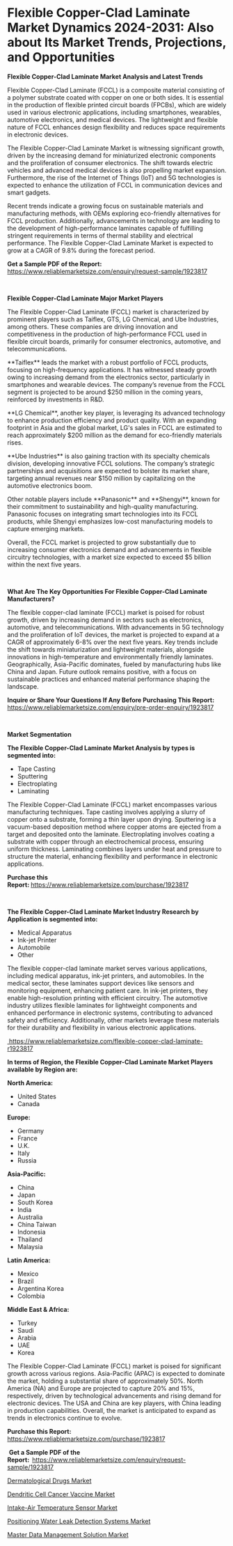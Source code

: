 <p><h1>Flexible Copper-Clad Laminate Market Dynamics 2024-2031: Also about Its Market Trends, Projections, and Opportunities</h1></p><p><strong>Flexible Copper-Clad Laminate Market Analysis and Latest Trends</strong></p>
<p><p>Flexible Copper-Clad Laminate (FCCL) is a composite material consisting of a polymer substrate coated with copper on one or both sides. It is essential in the production of flexible printed circuit boards (FPCBs), which are widely used in various electronic applications, including smartphones, wearables, automotive electronics, and medical devices. The lightweight and flexible nature of FCCL enhances design flexibility and reduces space requirements in electronic devices.</p><p>The Flexible Copper-Clad Laminate Market is witnessing significant growth, driven by the increasing demand for miniaturized electronic components and the proliferation of consumer electronics. The shift towards electric vehicles and advanced medical devices is also propelling market expansion. Furthermore, the rise of the Internet of Things (IoT) and 5G technologies is expected to enhance the utilization of FCCL in communication devices and smart gadgets.</p><p>Recent trends indicate a growing focus on sustainable materials and manufacturing methods, with OEMs exploring eco-friendly alternatives for FCCL production. Additionally, advancements in technology are leading to the development of high-performance laminates capable of fulfilling stringent requirements in terms of thermal stability and electrical performance. The Flexible Copper-Clad Laminate Market is expected to grow at a CAGR of 9.8% during the forecast period.</p></p>
<p><strong>Get a Sample PDF of the Report:&nbsp;</strong> <a href="https://www.reliablemarketsize.com/enquiry/request-sample/1923817?utm_campaign=1259&utm_medium=2&utm_source=Github&utm_content=ia&utm_term=24102024&utm_id=flexible-copper-clad-laminate">https://www.reliablemarketsize.com/enquiry/request-sample/1923817</a></p>
<p>&nbsp;</p>
<p><strong>Flexible Copper-Clad Laminate Major Market Players</strong></p>
<p><p>The Flexible Copper-Clad Laminate (FCCL) market is characterized by prominent players such as Taiflex, GTS, LG Chemical, and Ube Industries, among others. These companies are driving innovation and competitiveness in the production of high-performance FCCL used in flexible circuit boards, primarily for consumer electronics, automotive, and telecommunications.</p><p>**Taiflex** leads the market with a robust portfolio of FCCL products, focusing on high-frequency applications. It has witnessed steady growth owing to increasing demand from the electronics sector, particularly in smartphones and wearable devices. The company’s revenue from the FCCL segment is projected to be around $250 million in the coming years, reinforced by investments in R&D.</p><p>**LG Chemical**, another key player, is leveraging its advanced technology to enhance production efficiency and product quality. With an expanding footprint in Asia and the global market, LG's sales in FCCL are estimated to reach approximately $200 million as the demand for eco-friendly materials rises.</p><p>**Ube Industries** is also gaining traction with its specialty chemicals division, developing innovative FCCL solutions. The company’s strategic partnerships and acquisitions are expected to bolster its market share, targeting annual revenues near $150 million by capitalizing on the automotive electronics boom.</p><p>Other notable players include **Panasonic** and **Shengyi**, known for their commitment to sustainability and high-quality manufacturing. Panasonic focuses on integrating smart technologies into its FCCL products, while Shengyi emphasizes low-cost manufacturing models to capture emerging markets.</p><p>Overall, the FCCL market is projected to grow substantially due to increasing consumer electronics demand and advancements in flexible circuitry technologies, with a market size expected to exceed $5 billion within the next five years.</p></p>
<p>&nbsp;</p>
<p><strong>What Are The Key Opportunities For Flexible Copper-Clad Laminate Manufacturers?</strong></p>
<p><p>The flexible copper-clad laminate (FCCL) market is poised for robust growth, driven by increasing demand in sectors such as electronics, automotive, and telecommunications. With advancements in 5G technology and the proliferation of IoT devices, the market is projected to expand at a CAGR of approximately 6-8% over the next five years. Key trends include the shift towards miniaturization and lightweight materials, alongside innovations in high-temperature and environmentally friendly laminates. Geographically, Asia-Pacific dominates, fueled by manufacturing hubs like China and Japan. Future outlook remains positive, with a focus on sustainable practices and enhanced material performance shaping the landscape.</p></p>
<p><strong>Inquire or Share Your Questions If Any Before Purchasing This Report:</strong> <a href="https://www.reliablemarketsize.com/enquiry/pre-order-enquiry/1923817?utm_campaign=1259&utm_medium=2&utm_source=Github&utm_content=ia&utm_term=24102024&utm_id=flexible-copper-clad-laminate">https://www.reliablemarketsize.com/enquiry/pre-order-enquiry/1923817</a></p>
<p>&nbsp;</p>
<p><strong>Market Segmentation</strong></p>
<p><strong>The Flexible Copper-Clad Laminate Market Analysis by types is segmented into:</strong></p>
<p><ul><li>Tape Casting</li><li>Sputtering</li><li>Electroplating</li><li>Laminating</li></ul></p>
<p><p>The Flexible Copper-Clad Laminate (FCCL) market encompasses various manufacturing techniques. Tape casting involves applying a slurry of copper onto a substrate, forming a thin layer upon drying. Sputtering is a vacuum-based deposition method where copper atoms are ejected from a target and deposited onto the laminate. Electroplating involves coating a substrate with copper through an electrochemical process, ensuring uniform thickness. Laminating combines layers under heat and pressure to structure the material, enhancing flexibility and performance in electronic applications.</p></p>
<p><strong>Purchase this Report:&nbsp;</strong><a href="https://www.reliablemarketsize.com/purchase/1923817?utm_campaign=1259&utm_medium=2&utm_source=Github&utm_content=ia&utm_term=24102024&utm_id=flexible-copper-clad-laminate">https://www.reliablemarketsize.com/purchase/1923817</a></p>
<p>&nbsp;</p>
<p><strong>The Flexible Copper-Clad Laminate Market Industry Research by Application is segmented into:</strong></p>
<p><ul><li>Medical Apparatus</li><li>Ink-jet Printer</li><li>Automobile</li><li>Other</li></ul></p>
<p><p>The flexible copper-clad laminate market serves various applications, including medical apparatus, ink-jet printers, and automobiles. In the medical sector, these laminates support devices like sensors and monitoring equipment, enhancing patient care. In ink-jet printers, they enable high-resolution printing with efficient circuitry. The automotive industry utilizes flexible laminates for lightweight components and enhanced performance in electronic systems, contributing to advanced safety and efficiency. Additionally, other markets leverage these materials for their durability and flexibility in various electronic applications.</p></p>
<p><a href="https://www.reliablemarketsize.com/flexible-copper-clad-laminate-r1923817?utm_campaign=1259&utm_medium=2&utm_source=Github&utm_content=ia&utm_term=24102024&utm_id=flexible-copper-clad-laminate">&nbsp;https://www.reliablemarketsize.com/flexible-copper-clad-laminate-r1923817</a></p>
<p><strong>In terms of Region, the Flexible Copper-Clad Laminate Market Players available by Region are:</strong></p>
<p>
    <p> <strong> North America: </strong>
        <ul>
            <li>United States</li>
            <li>Canada</li>
        </ul>
        </p> 
    <p> <strong> Europe: </strong>
        <ul>
            <li>Germany</li>
            <li>France</li>
            <li>U.K.</li>
            <li>Italy</li>
            <li>Russia</li>
        </ul>
        </p> 
    <p> <strong> Asia-Pacific: </strong>
        <ul>
            <li>China</li>
            <li>Japan</li>
            <li>South Korea</li>
            <li>India</li>
            <li>Australia</li>
            <li>China Taiwan</li>
            <li>Indonesia</li>
            <li>Thailand</li>
            <li>Malaysia</li>
        </ul>
        </p> 
    <p> <strong> Latin America: </strong>
        <ul>
            <li>Mexico</li>
            <li>Brazil</li>
            <li>Argentina Korea</li>
            <li>Colombia</li>
        </ul>
        </p> 
    <p> <strong> Middle East & Africa: </strong>
        <ul>
            <li>Turkey</li>
            <li>Saudi</li>
            <li>Arabia</li>
            <li>UAE</li>
            <li>Korea</li>
        </ul>
    </p>
    </p>
<p><p>The Flexible Copper-Clad Laminate (FCCL) market is poised for significant growth across various regions. Asia-Pacific (APAC) is expected to dominate the market, holding a substantial share of approximately 50%. North America (NA) and Europe are projected to capture 20% and 15%, respectively, driven by technological advancements and rising demand for electronic devices. The USA and China are key players, with China leading in production capabilities. Overall, the market is anticipated to expand as trends in electronics continue to evolve.</p></p>
<p><strong>Purchase this Report: </strong><a href="https://www.reliablemarketsize.com/purchase/1923817?utm_campaign=1259&utm_medium=2&utm_source=Github&utm_content=ia&utm_term=24102024&utm_id=flexible-copper-clad-laminate">https://www.reliablemarketsize.com/purchase/1923817</a></p>
<p>&nbsp;<strong>Get a Sample PDF of the Report:&nbsp;&nbsp;</strong><a href="https://www.reliablemarketsize.com/enquiry/request-sample/1923817?utm_campaign=1259&utm_medium=2&utm_source=Github&utm_content=ia&utm_term=24102024&utm_id=flexible-copper-clad-laminate">https://www.reliablemarketsize.com/enquiry/request-sample/1923817</a></p>
<p><strong></strong></p>
<p><p><a href="https://www.linkedin.com/pulse/dermatological-drugs-market-global-share-ranking-overall-msacf?utm_campaign=1259&utm_medium=2&utm_source=Github&utm_content=ia&utm_term=24102024&utm_id=flexible-copper-clad-laminate">Dermatological Drugs Market</a></p><p><a href="https://www.linkedin.com/pulse/dendritic-cell-cancer-vaccine-spectrum-usage-patterns-sector-kd0df?utm_campaign=1259&utm_medium=2&utm_source=Github&utm_content=ia&utm_term=24102024&utm_id=flexible-copper-clad-laminate">Dendritic Cell Cancer Vaccine Market</a></p><p><a href="https://github.com/guneycigdem35/Market-Research-Report-List-5/blob/main/intake-air-temperature-sensor-market.md?utm_campaign=1259&utm_medium=2&utm_source=Github&utm_content=ia&utm_term=24102024&utm_id=flexible-copper-clad-laminate">Intake-Air Temperature Sensor Market</a></p><p><a href="https://github.com/annicecos4/Market-Research-Report-List-1/blob/main/positioning-water-leak-detection-systems-market.md?utm_campaign=1259&utm_medium=2&utm_source=Github&utm_content=ia&utm_term=24102024&utm_id=flexible-copper-clad-laminate">Positioning Water Leak Detection Systems Market</a></p><p><a href="https://www.linkedin.com/pulse/master-data-management-solution-market-size-status-forecast-el2gc?utm_campaign=1259&utm_medium=2&utm_source=Github&utm_content=ia&utm_term=24102024&utm_id=flexible-copper-clad-laminate">Master Data Management Solution Market</a></p></p>